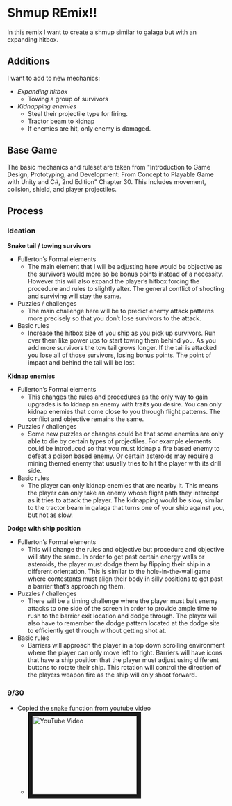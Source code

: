 # **Shmup REmix!!**
  

In this remix I want to create a shmup similar to galaga but with an expanding hitbox. 

## Additions
I want to add to new mechanics:
* *Expanding hitbox*
	* Towing a group of survivors
* *Kidnapping enemies*
	* Steal their projectile type for firing.
	* Tractor beam to kidnap
	* If enemies are hit, only enemy is damaged.
          
## Base Game
The basic mechanics and ruleset are taken from "Introduction to Game Design, Prototyping, and Development: From Concept to Playable Game with Unity and C#, 2nd Edition" Chapter 30. This includes movement, collsion, shield, and player projectiles.

## Process

### Ideation
**Snake tail / towing survivors**
* Fullerton’s Formal elements
	* The main element that I will be adjusting here would be objective as the survivors would more so be bonus points instead of a necessity. However this will also expand the player’s hitbox forcing the procedure and rules to slightly alter. The general conflict of shooting and surviving will stay the same.
* Puzzles / challenges
	* The main challenge here will be to predict enemy attack patterns more precisely so that you don’t lose survivors to the attack.
* Basic rules
	* Increase the hitbox size of you ship as you pick up survivors. Run over them like power ups to start towing them behind you. As you add more survivors the tow tail grows longer. If the tail is attacked you lose all of those survivors, losing bonus points. The point of impact and behind the tail will be lost.

**Kidnap enemies**
* Fullerton’s Formal elements
	* This changes the rules and procedures as the only way to gain upgrades is to kidnap an enemy with traits you desire. You can only kidnap enemies that come close to you through flight patterns. The conflict and objective remains the same.
* Puzzles / challenges
	* Some new puzzles or changes could be that some enemies are only able to die by certain types of projectiles. For example elements could be introduced so that you must kidnap a fire based enemy to defeat a poison based enemy. Or certain asteroids may require a mining themed enemy that usually tries to hit the player with its drill side.
* Basic rules
	* The player can only kidnap enemies that are nearby it. This means the player can only take an enemy whose flight path they intercept as it tries to attack the player. The kidnapping would be slow, similar to the tractor beam in galaga that turns one of your ship against you, but not as slow.

**Dodge with ship position**
* Fullerton’s Formal elements
	* This will change the rules and objective but procedure and objective will stay the same. In order to get past certain energy walls or asteroids, the player must dodge them by flipping their ship in a different orientation. This is similar to the hole-in-the-wall game where contestants must align their body in silly positions to get past a barrier that’s approaching them.
* Puzzles / challenges
	* There will be a timing challenge where the player must bait enemy attacks to one side of the screen in order to provide ample time to rush to the barrier exit location and dodge through. The player will also have to remember the dodge pattern located at the dodge site to efficiently get through without getting shot at.
* Basic rules
	* Barriers will approach the player in a top down scrolling environment where the player can only move left to right. Barriers will have icons that have a ship position that the player must adjust using different buttons to rotate their ship. This rotation will control the direction of the players weapon fire as the ship will only shoot forward.
	
	
	
### 9/30
* Copied the snake function from youtube video
	* <a href="http://www.youtube.com/watch?feature=player_embedded&v=xz8Ga9er3_8
" target="_blank"><img src="http://img.youtube.com/vi/xz8Ga9er3_8/0.jpg" 
alt="YouTube Video" width="240" height="180" border="10" /></a>
